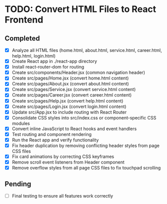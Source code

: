 # TODO: Convert HTML Files to React Frontend

## Completed
- [x] Analyze all HTML files (home.html, about.html, service.html, career.html, help.html, login.html)
- [x] Create React app in ./react-app directory
- [x] Install react-router-dom for routing
- [x] Create src/components/Header.jsx (common navigation header)
- [x] Create src/pages/Home.jsx (convert home.html content)
- [x] Create src/pages/About.jsx (convert about.html content)
- [x] Create src/pages/Service.jsx (convert service.html content)
- [x] Create src/pages/Career.jsx (convert career.html content)
- [x] Create src/pages/Help.jsx (convert help.html content)
- [x] Create src/pages/Login.jsx (convert login.html content)
- [x] Update src/App.jsx to include routing with React Router
- [x] Consolidate CSS styles into src/index.css or component-specific CSS modules
- [x] Convert inline JavaScript to React hooks and event handlers
- [x] Test routing and component rendering
- [x] Run the React app and verify functionality
- [x] Fix header duplication by removing conflicting header styles from page CSS files
- [x] Fix card animations by correcting CSS keyframes
- [x] Remove scroll event listeners from Header component
- [x] Remove overflow styles from all page CSS files to fix touchpad scrolling

## Pending
- [ ] Final testing to ensure all features work correctly
